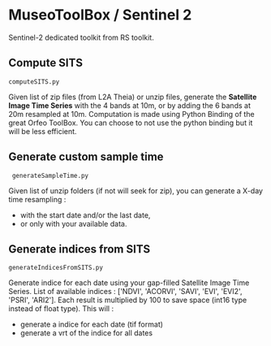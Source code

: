 # MuseoToolBox / Sentinel 2
Sentinel-2 dedicated toolkit from RS toolkit.

## Compute SITS
`computeSITS.py`

Given list of zip files (from L2A Theia) or unzip files, generate the **Satellite Image Time Series** with the 4 bands at 10m, or by adding the 6 bands at 20m resampled at 10m.
Computation is made using Python Binding of the great Orfeo ToolBox. You can choose to not use the python binding but it will be less efficient.

## Generate custom sample time
` generateSampleTime.py`

Given list of unzip folders (if not will seek for zip), you can generate a X-day time resampling :
- with the start date and/or the last date,
- or only with your available data.

## Generate indices from SITS
`generateIndicesFromSITS.py`

Generate indice for each date using your gap-filled Satellite Image Time Series.
List of available indices : ['NDVI', 'ACORVI', 'SAVI', 'EVI', 'EVI2', 'PSRI', 'ARI2'].
Each result is multiplied by 100 to save space (int16 type instead of float type).
This will : 
- generate a indice for each date (tif format)
- generate a vrt of the indice for all dates


